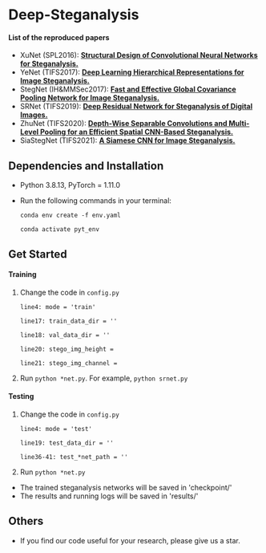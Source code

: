 # Deep-Steganalysis

#### List of the reproduced papers
- XuNet (SPL2016): [**Structural Design of Convolutional Neural Networks for Steganalysis.**](https://ieeexplore.ieee.org/abstract/document/7444146) 
- YeNet (TIFS2017): [**Deep Learning Hierarchical Representations for Image Steganalysis.**](https://ieeexplore.ieee.org/abstract/document/7937836)
- StegNet (IH&MMSec2017): [**Fast and Effective Global Covariance Pooling Network for Image Steganalysis.**](https://dl.acm.org/doi/abs/10.1145/3335203.3335739)
- SRNet (TIFS2019): [**Deep Residual Network for Steganalysis of Digital Images.**](https://ieeexplore.ieee.org/abstract/document/8470101)
- ZhuNet (TIFS2020): [**Depth-Wise Separable Convolutions and Multi-Level Pooling for an Efficient Spatial CNN-Based Steganalysis.**](https://ieeexplore.ieee.org/abstract/document/8809687)
- SiaStegNet (TIFS2021): [**A Siamese CNN for Image Steganalysis.**](https://ieeexplore.ieee.org/document/9153041)

## Dependencies and Installation
- Python 3.8.13, PyTorch = 1.11.0
- Run the following commands in your terminal:

  `conda env create -f env.yaml`  

  `conda activate pyt_env`


## Get Started
#### Training
1. Change the code in `config.py`

    `line4: mode = 'train'`
   
    `line17: train_data_dir = ''`
   
    `line18: val_data_dir = ''`

    `line20: stego_img_height = `
   
    `line21: stego_img_channel = `

3. Run `python *net.py`. For example, `python srnet.py`

#### Testing
1. Change the code in `config.py`

    `line4: mode = 'test' `

    `line19: test_data_dir = ''`
  
    `line36-41: test_*net_path = ''`

3. Run `python *net.py`

- The trained steganalysis networks will be saved in 'checkpoint/'
- The results and running logs will be saved in 'results/'
 
## Others
- If you find our code useful for your research, please give us a star.

